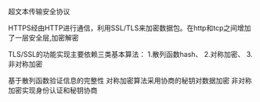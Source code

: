 

超文本传输安全协议


HTTPS经由HTTP进行通信，利用SSL/TLS来加密数据包。在http和tcp之间增加了一层安全层,加密解密


TLS/SSL的功能实现主要依赖三类基本算法：
1.散列函数hash、
2.对称加密、
3.非对称加密

基于散列函数验证信息的完整性
对称加密算法采用协商的秘钥对数据加密
非对称加密实现身份认证和秘钥协商